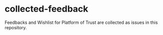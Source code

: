 # collected-feedback
Feedbacks and Wishlist for Platform of Trust are collected as issues in this repository.
